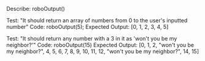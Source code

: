 Describe: roboOutput()

Test: "It should return an array of numbers from 0 to the user's inputted number"
Code: roboOutput(5);
Expected Output: [0, 1, 2, 3, 4, 5]

Test: "It should return any number with a 3 in it as 'won't you be my neighbor?'"
Code: roboOutput(15)
Expected Output: [0, 1, 2, "won't you be my neighbor?", 4, 5, 6, 7, 8, 9, 10, 11, 12, "won't you be my neighbor?", 14, 15]